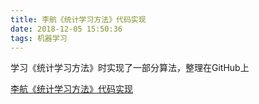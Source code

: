 ```yaml
---
title: 李航《统计学习方法》代码实现
date: 2018-12-05 15:50:36
tags: 机器学习
---
```


学习《统计学习方法》时实现了一部分算法，整理在GitHub上

[李航《统计学习方法》代码实现](https://github.com/chace20/statistical-learning-method-code)



